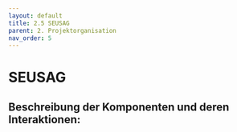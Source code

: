 ```yaml
---
layout: default
title: 2.5 SEUSAG
parent: 2. Projektorganisation
nav_order: 5
---
```


# SEUSAG

  





## **Beschreibung der Komponenten und deren Interaktionen:**

